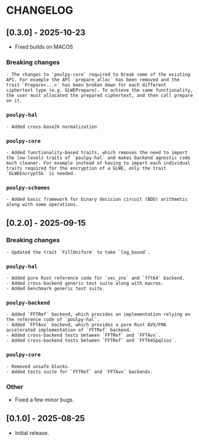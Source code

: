 # CHANGELOG

## [0.3.0] - 2025-10-23

- Fixed builds on MACOS

### Breaking changes
    - The changes to `poulpy-core` required to break some of the existing API. For example the API `prepare_alloc` has been removed and the trait `Prepare<...>` has been broken down for each different ciphertext type (e.g. GLWEPrepare). To achieve the same functionality, the user must allocated the prepared ciphertext, and then call prepare on it.

### `poulpy-hal`
    - Added cross-base2k normalization

### `poulpy-core`
    - Added functionality-based traits, which removes the need to import the low-levels traits of `poulpy-hal` and makes backend agnostic code much cleaner. For example instead of having to import each individual traits required for the encryption of a GLWE, only the trait `GLWEEncryptSk` is needed.

### `poulpy-schemes`
    - Added basic framework for binary decicion circuit (BDD) arithmetic along with some operations.

## [0.2.0] - 2025-09-15

### Breaking changes
    - Updated the trait `FillUniform` to take `log_bound`.

### `poulpy-hal`
    - Added pure Rust reference code for `vec_znx` and `fft64` backend.
    - Added cross-backend generic test suite along with macros.
    - Added benchmark generic test suite.

### `poulpy-backend`
    - Added `FFTRef` backend, which provides an implementation relying on the reference code of `poulpy-hal`.
    - Added `FFTAvx` backend, which provides a pure Rust AVX/FMA accelerated implementation of `FFTRef` backend.
    - Added cross-backend tests between `FFTRef` and `FFTAvx`.
    - Added cross-backend tests between `FFTRef` and `FFT64Spqlios`.

### `poulpy-core`
    - Removed unsafe blocks.
    - Added tests suite for `FFTRef` and `FFTAvx` backends.

### Other
- Fixed a few minor bugs.

## [0.1.0] - 2025-08-25
- Initial release.